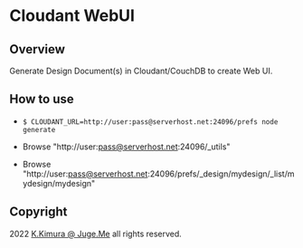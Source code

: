 # Cloudant WebUI

## Overview

Generate Design Document(s) in Cloudant/CouchDB to create Web UI.


## How to use

- `$ CLOUDANT_URL=http://user:pass@serverhost.net:24096/prefs node generate`

- Browse "http://user:pass@serverhost.net:24096/_utils"

- Browse "http://user:pass@serverhost.net:24096/prefs/_design/mydesign/_list/mydesign/mydesign"


## Copyright

2022 [K.Kimura @ Juge.Me](https://github.com/dotnsf) all rights reserved.

